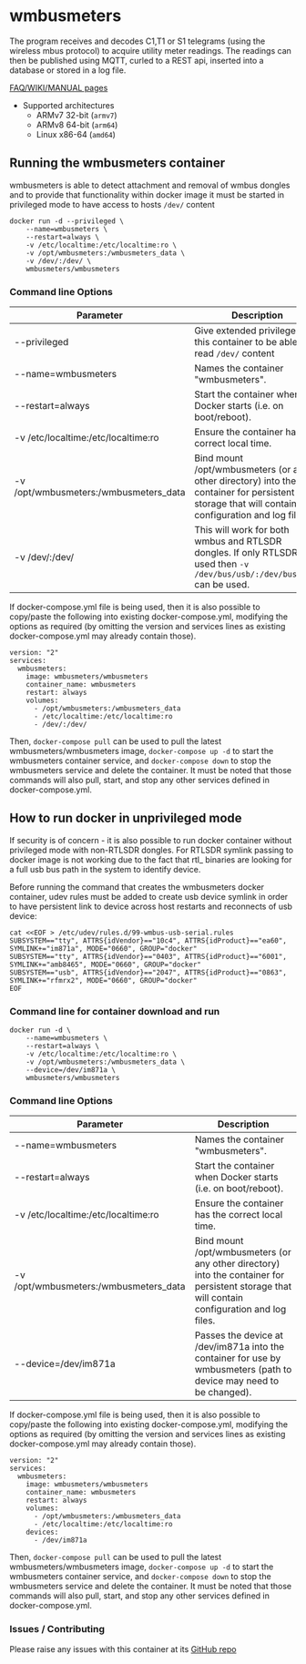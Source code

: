# wmbusmeters
The program receives and decodes C1,T1 or S1 telegrams
(using the wireless mbus protocol) to acquire
utility meter readings. The readings can then be published using
MQTT, curled to a REST api, inserted into a database or stored in a log file.

[FAQ/WIKI/MANUAL pages](https://github.com/wmbusmeters/wmbusmeters)

-	Supported architectures 
	-	ARMv7 32-bit (`armv7`)
	-	ARMv8 64-bit (`arm64`)
	-	Linux x86-64 (`amd64`)

## Running the wmbusmeters container

wmbusmeters is able to detect attachment and removal of wmbus dongles and to provide that functionality within docker image it must be started in privileged mode to have access to hosts `/dev/` content

```
docker run -d --privileged \
    --name=wmbusmeters \
    --restart=always \
    -v /etc/localtime:/etc/localtime:ro \
    -v /opt/wmbusmeters:/wmbusmeters_data \
    -v /dev/:/dev/ \
    wmbusmeters/wmbusmeters 
```

### Command line Options
| Parameter | Description |
| ------------ | ------------- |
| --privileged | Give extended privileges to this container to be able to read `/dev/` content |
| --name=wmbusmeters | Names the container "wmbusmeters". |
| --restart=always | Start the container when Docker starts (i.e. on boot/reboot). |
| -v /etc/localtime:/etc/localtime:ro | Ensure the container has the correct local time. |
| -v /opt/wmbusmeters:/wmbusmeters_data | Bind mount /opt/wmbusmeters (or any other directory) into the container for persistent storage that will contain configuration and log files. |
| -v /dev/:/dev/ | This will work for both wmbus and RTLSDR dongles. If only RTLSDR is used then `-v /dev/bus/usb/:/dev/bus/usb/` can be used. |

If docker-compose.yml file is being used, then it is also possible to copy/paste the following into existing docker-compose.yml, modifying the options as required (by omitting the version and services lines as existing docker-compose.yml may already contain those).
```
version: "2"
services:
  wmbusmeters:
    image: wmbusmeters/wmbusmeters
    container_name: wmbusmeters
    restart: always
    volumes:
      - /opt/wmbusmeters:/wmbusmeters_data
      - /etc/localtime:/etc/localtime:ro
      - /dev/:/dev/
```
Then, `docker-compose pull` can be used to pull the latest wmbusmeters/wmbusmeters image, `docker-compose up -d` to start the wmbusmeters container service, and `docker-compose down` to stop the wmbusmeters service and delete the container. It must be noted that those commands will also pull, start, and stop any other services defined in docker-compose.yml.


## How to run docker in unprivileged mode

If security is of concern - it is also possible to run docker container without privileged mode with non-RTLSDR dongles. For RTLSDR symlink passing to docker image is not working due to the fact that rtl_ binaries are looking for a full usb bus path in the system to identify device.

Before running the command that creates the wmbusmeters docker container, udev rules must be added to create usb device symlink in order to have persistent link to device across host restarts and reconnects of usb device:
```
cat <<EOF > /etc/udev/rules.d/99-wmbus-usb-serial.rules
SUBSYSTEM=="tty", ATTRS{idVendor}=="10c4", ATTRS{idProduct}=="ea60", SYMLINK+="im871a", MODE="0660", GROUP="docker"
SUBSYSTEM=="tty", ATTRS{idVendor}=="0403", ATTRS{idProduct}=="6001", SYMLINK+="amb8465", MODE="0660", GROUP="docker"
SUBSYSTEM=="usb", ATTRS{idVendor}=="2047", ATTRS{idProduct}=="0863", SYMLINK+="rfmrx2", MODE="0660", GROUP="docker"
EOF
```

### Command line for container download and run

```
docker run -d \
    --name=wmbusmeters \
    --restart=always \
    -v /etc/localtime:/etc/localtime:ro \
    -v /opt/wmbusmeters:/wmbusmeters_data \
    --device=/dev/im871a \
    wmbusmeters/wmbusmeters 
```

### Command line Options
| Parameter | Description |
| ------------ | ------------- |
| --name=wmbusmeters | Names the container "wmbusmeters". |
| --restart=always | Start the container when Docker starts (i.e. on boot/reboot). |
| -v /etc/localtime:/etc/localtime:ro | Ensure the container has the correct local time. |
| -v /opt/wmbusmeters:/wmbusmeters_data | Bind mount /opt/wmbusmeters (or any other directory) into the container for persistent storage that will contain configuration and log files. |
| --device=/dev/im871a | Passes the device at /dev/im871a into the container for use by wmbusmeters (path to device may need to be changed). |


If docker-compose.yml file is being used, then it is also possible to copy/paste the following into existing docker-compose.yml, modifying the options as required (by omitting the version and services lines as existing docker-compose.yml may already contain those).
```
version: "2"
services:
  wmbusmeters:
    image: wmbusmeters/wmbusmeters
    container_name: wmbusmeters
    restart: always
    volumes:
      - /opt/wmbusmeters:/wmbusmeters_data
      - /etc/localtime:/etc/localtime:ro
    devices:
      - /dev/im871a

```
Then, `docker-compose pull` can be used to pull the latest wmbusmeters/wmbusmeters image, `docker-compose up -d` to start the wmbusmeters container service, and `docker-compose down` to stop the wmbusmeters service and delete the container. It must be noted that those commands will also pull, start, and stop any other services defined in docker-compose.yml.

### Issues / Contributing

Please raise any issues with this container at its [GitHub repo](https://github.com/wmbusmeters/wmbusmeters)
